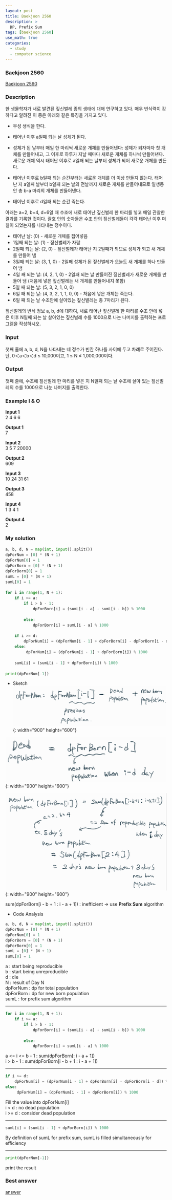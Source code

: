 ```yaml
---
layout: post
title: Baekjoon 2560
description: >
  DP, Prefix Sum
tags: [baekjoon 2560]
use_math: true
categories:
  - study
  - computer science
---
```

### Baekjoon 2560
[Baekjoon 2560](https://www.acmicpc.net/problem/2560)

### Description
한 생물학자가 새로 발견된 짚신벌레 종의 생태에 대해 연구하고 있다. 매우 번식력이 강하다고 알려진 이 종은 아래와 같은 특징을 가지고 있다.

* 무성 생식을 한다.<br>

* 태어난 이후 a일째 되는 날 성체가 된다.<br>
* 성체가 된 날부터 매일 한 마리씩 새로운 개체를 만들어낸다: 성체가 되자마자 첫 개체를 만들어내고, 그 이후로 하루가 지날 때마다 새로운 개체를 하나씩 만들어낸다. 새로운 개체 역시 태어난 이후로 a일째 되는 날부터 성체가 되어 새로운 개체를 만든다.<br>
* 태어난 이후로 b일째 되는 순간부터는 새로운 개체를 더 이상 만들지 않는다. 태어난 지 a일째 날부터 b일째 되는 날의 전날까지 새로운 개체를 만들어내므로 일생동안 총 b-a 마리의 개체를 만들어낸다.<br>
* 태어난 이후로 d일째 되는 순간 죽는다.<br>

아래는 a=2, b=4, d=6일 때 수조에 새로 태어난 짚신벌레 한 마리를 넣고 매일 관찰한 결과를 기록한 것이다. 괄호 안의 숫자들은 수조 안의 짚신벌레들이 각각 태어난 이후 며칠이 되었는지를 나타내는 정수이다.

* 태어난 날: (0) - 새로운 개체를 집어넣음
* 1일째 되는 날: (1) - 짚신벌레가 자람
* 2일째 되는 날: (2, 0) - 짚신벌레가 태어난 지 2일째가 되므로 성체가 되고 새 개체를 만들어 냄
* 3일째 되는 날: (3, 1, 0) - 2일째 성체가 된 짚신벌레가 오늘도 새 개체를 하나 만들어 냄
* 4일 째 되는 날: (4, 2, 1, 0) - 2일째 되는 날 만들어진 짚신벌레가 새로운 개체를 만들어 냄 (처음에 넣은 짚신벌레는 새 개체를 만들어내지 못함)
* 5일 째 되는 날: (5, 3, 2, 1, 0, 0)
* 6일 째 되는 날: (4, 3, 2, 1, 1, 0, 0) - 처음에 넣은 개체는 죽는다.
* 6일 째 되는 날 수조안에 살아있는 짚신벌레는 총 7마리가 된다.

짚신벌레의 번식 정보 a, b, d에 대하여, 새로 태어난 짚신벌레 한 마리를 수조 안에 넣은 이후 N일째 되는 날 살아있는 짚신벌레 수를 1000으로 나눈 나머지를 출력하는 프로그램을 작성하시오.

### Input
첫째 줄에 a, b, d, N을 나타내는 네 정수가 빈칸 하나를 사이에 두고 차례로 주어진다. 단, 0＜a＜b＜d ≤ 10,000이고, 1 ≤ N ≤ 1,000,000이다.

### Output
첫째 줄에, 수조에 짚신벌레 한 마리를 넣은 지 N일째 되는 날 수조에 살아 있는 짚신벌레의 수를 1000으로 나눈 나머지를 출력한다.

### Example I & O
**Input 1** <br>
2 4 6 6 <br>

**Output 1**<br>
7<br>

**Input 2** <br>
3 5 7 20000 <br>

**Output 2**<br>
609<br>

**Input 3** <br>
10 24 31 61<br>

**Output 3**<br>
458<br>

**Input 4** <br>
1 3 4 1<br>

**Output 4**<br>
2<br>

### My solution
~~~python
a, b, d, N = map(int, input().split())
dpForNum = [0] * (N + 1)
dpForNum[0] = 1
dpForBorn = [0] * (N + 1)
dpForBorn[0] = 1
sumL = [0] * (N + 1)
sumL[0] = 1

for i in range(1, N + 1):
    if i >= a:
        if i > b - 1:
            dpForBorn[i] = (sumL[i - a] - sumL[i - b]) % 1000

        else:
            dpForBorn[i] = sumL[i - a] % 1000

    if i >= d:
        dpForNum[i] = (dpForNum[i - 1] + dpForBorn[i] - dpForBorn[i - d]) % 1000
    else:
         dpForNum[i] = (dpForNum[i - 1] + dpForBorn[i]) % 1000

    sumL[i] = (sumL[i - 1] + dpForBorn[i]) % 1000

print(dpForNum[-1])
~~~

* Sketch<br>
![그림1](https://github.com/hyun-jin891/hyun-jin891.github.io/blob/master/assets/img/108.PNG?raw=true){: width="900" height="600"}<br>

![그림2](https://github.com/hyun-jin891/hyun-jin891.github.io/blob/master/assets/img/109.PNG?raw=true){: width="900" height="600"}<br>

![그림3](https://github.com/hyun-jin891/hyun-jin891.github.io/blob/master/assets/img/110.PNG?raw=true){: width="900" height="600"}<br>

sum(dpForBorn[i - b + 1 : i - a + 1]) : inefficient → use **Prefix Sum** algorithm<br>

* Code Analysis<br>

~~~python
a, b, d, N = map(int, input().split())
dpForNum = [0] * (N + 1)
dpForNum[0] = 1
dpForBorn = [0] * (N + 1)
dpForBorn[0] = 1
sumL = [0] * (N + 1)
sumL[0] = 1
~~~
a : start being reproducible<br>
b : start being unreproducible<br>
d : die<br>
N : result of Day N<br>
dpForNum : dp for total population<br>
dpForBorn : dp for new born population<br>
sumL : for prefix sum algorithm<br>

------
~~~python
for i in range(1, N + 1):
    if i >= a:
        if i > b - 1:
            dpForBorn[i] = (sumL[i - a] - sumL[i - b]) % 1000

        else:
            dpForBorn[i] = sumL[i - a] % 1000
~~~
a <= i <= b - 1 : sum(dpForBorn[: i - a + 1])<br>
i > b - 1 : sum(dpForBorn[i - b + 1 : i - a + 1])<br>

------
~~~python
if i >= d:
    dpForNum[i] = (dpForNum[i - 1] + dpForBorn[i] - dpForBorn[i - d]) % 1000
else:
     dpForNum[i] = (dpForNum[i - 1] + dpForBorn[i]) % 1000
~~~
Fill the value into dpForNum[i]<br>
i < d : no dead population<br>
i >= d : consider dead population<br>

------
~~~python
sumL[i] = (sumL[i - 1] + dpForBorn[i]) % 1000
~~~
By definition of sumL for prefix sum, sumL is filled simultaneously for efficiency<br>

------
~~~python
print(dpForNum[-1])
~~~
print the result<br>

### Best answer
[answer](https://rccode.tistory.com/m/entry/Python-%EB%B0%B1%EC%A4%80-2560%EB%B2%88-%EC%A7%9A%EC%8B%A0%EB%B2%8C%EB%A0%88)<br>
